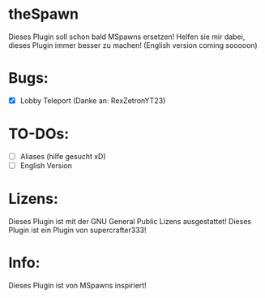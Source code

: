# theSpawn
Dieses Plugin soll schon bald MSpawns ersetzen! Helfen sie mir dabei, dieses Plugin immer besser zu machen! (English version coming sooooon)

# Bugs:
- [X] Lobby Teleport (Danke an: RexZetronYT23)

# TO-DOs:
- [ ] Aliases (hilfe gesucht xD)
- [ ] English Version

# Lizens:
Dieses Plugin ist mit der GNU General Public Lizens ausgestattet!
Dieses Plugin ist ein Plugin von supercrafter333!

# Info:
Dieses Plugin ist von MSpawns inspiriert!
